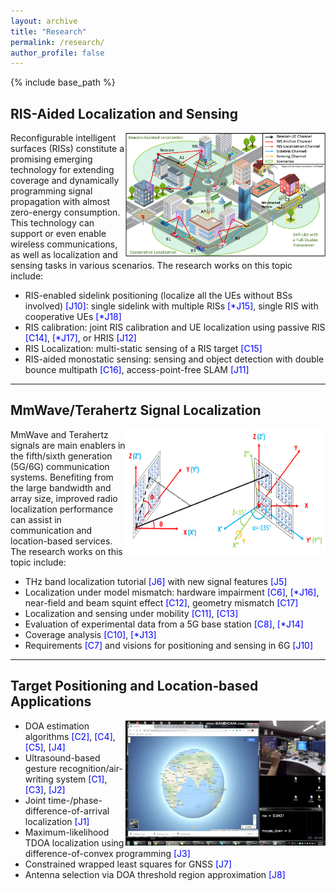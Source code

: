 ```yaml
---
layout: archive
title: "Research"
permalink: /research/
author_profile: false
---
```


{% include base_path %}

[comment]: # (This actually is the most platform independent comment)

<!---
[//]: <> <p float="left">
  <img src="/images/7_IOV.png" width="100" />
  <img src="/images/7_IOV.png" width="100" /> 
</p>
<p float="left">
<img src="/images/bio-photo.jpg" width="100" />
  <img src="/images/7_IOV.png" width="200" />
  <img src="/images/7_IOV.png" width="200" />
  <img src="/images/bio-photo.jpg" width="200" />
  <img src="/images/7_IOV.png" width="200" />
</p>
-->

## RIS-Aided Localization and Sensing

<img align="right" width="320" height="200" src="/images/RIS_SL.png">

Reconfigurable intelligent surfaces (RISs) constitute a promising emerging technology for extending coverage and dynamically programming signal propagation with almost zero-energy consumption. This technology can support or even enable wireless communications, as well as localization and sensing tasks in various scenarios. The research works on this topic include:
- RIS-enabled sidelink positioning (localize all the UEs without BSs involved) <span style="color:blue">[J10]</span>: single sidelink with multiple RISs <span style="color:blue">[\*J15]</span>, single RIS with cooperative UEs <span style="color:blue">[\*J18]</span>
- RIS calibration: joint RIS calibration and UE localization using passive RIS <span style="color:blue">[C14]</span>, <span style="color:blue">[\*J17]</span>, or HRIS <span style="color:blue">[J12]</span>
- RIS Localization: multi-static sensing of a RIS target <span style="color:blue">[C15]</span>
- RIS-aided monostatic sensing: sensing and object detection with double bounce multipath <span style="color:blue">[C16]</span>, access-point-free SLAM <span style="color:blue">[J11]</span>


---


## MmWave/Terahertz Signal Localization

<img align="right" width="320" height="200" src="/images/fig_thz.png">

MmWave and Terahertz signals are main enablers in the fifth/sixth generation (5G/6G) communication systems. Benefiting from the large bandwidth and array size, improved radio localization performance can assist in communication and location-based services. The research works on this topic include:
- THz band localization tutorial <span style="color:blue">[J6]</span> with new signal features <span style="color:blue">[J5]</span>
- Localization under model mismatch: hardware impairment <span style="color:blue">[C6]</span>, <span style="color:blue">[\*J16]</span>, near-field and beam squint effect <span style="color:blue">[C12]</span>, geometry mismatch <span style="color:blue">[C17]</span>
- Localization and sensing under mobility <span style="color:blue">[C11]</span>, <span style="color:blue">[C13]</span>
- Evaluation of experimental data from a 5G base station <span style="color:blue">[C8]</span>, <span style="color:blue">[\*J14]</span>
- Coverage analysis <span style="color:blue">[C10]</span>, <span style="color:blue">[\*J13]</span>
- Requirements <span style="color:blue">[C7]</span> and visions for positioning and sensing in 6G <span style="color:blue">[J10]</span>


---




## Target Positioning and Location‑based Applications

<img align="right" width="320" height="200" src="/images/airwriting.png">

-	DOA estimation algorithms <span style="color:blue">[C2]</span>, <span style="color:blue">[C4]</span>, <span style="color:blue">[C5]</span>, <span style="color:blue">[J4]</span>
-	Ultrasound-based gesture recognition/air-writing system <span style="color:blue">[C1]</span>, <span style="color:blue">[C3]</span>, <span style="color:blue">[J2]</span>
-	Joint time-/phase-difference-of-arrival localization <span style="color:blue">[J1]</span>
-	Maximum-likelihood TDOA localization using difference-of-convex programming <span style="color:blue">[J3]</span>
-	Constrained wrapped least squares for GNSS <span style="color:blue">[J7]</span>
-	Antenna selection via DOA threshold region approximation <span style="color:blue">[J8]</span>




